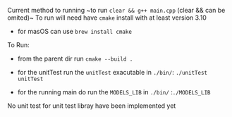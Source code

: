 Current method to running
~to run `clear && g++ main.cpp` (clear && can be omited)~
To run will need have `cmake` install with at least version 3.10
  - for masOS can use `brew install cmake`

To Run:
  - from the parent dir run `cmake --build .`

  - for the unitTest run the `unitTest` exacutable in `./bin/`: `./unitTest` `unitTest`
  - for the running main do run the `MODELS_LIB` in `./bin/` :`./MODELS_LIB`



No unit test for unit test libray have been implemented yet

